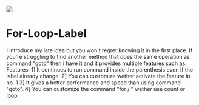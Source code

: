 ![](images\title.png)
# For-Loop-Label
I introduce my late idea but you won't regret knowing it in the first place.  If you're struggling to find another method that does the same operation as command "goto" then i have it and it provides multiple features such as.  Features: 1] It continues to run command inside the parenthesis even if the label already change. 2] You can customize wether activate the feature in no. 1 3] It gives a better performance and speed than using command "goto". 4] You can customize the command "for /l" wether use count or loop.

